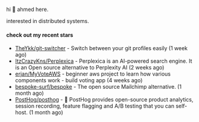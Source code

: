 hi 👋 ahmed here.

interested in distributed systems.

#### check out my recent stars

- [TheYkk/git-switcher](https://github.com/TheYkk/git-switcher) - Switch between your git profiles easily (1 week ago)
- [ItzCrazyKns/Perplexica](https://github.com/ItzCrazyKns/Perplexica) - Perplexica is an AI-powered search engine. It is an Open source alternative to Perplexity AI (2 weeks ago)
- [erjan/MyVoteAWS](https://github.com/erjan/MyVoteAWS) - beginner aws project to learn how various components work - build voting app  (4 weeks ago)
- [bespoke-surf/bespoke](https://github.com/bespoke-surf/bespoke) - The open source Mailchimp alternative. (1 month ago)
- [PostHog/posthog](https://github.com/PostHog/posthog) - 🦔 PostHog provides open-source product analytics, session recording, feature flagging and A/B testing that you can self-host. (1 month ago)

